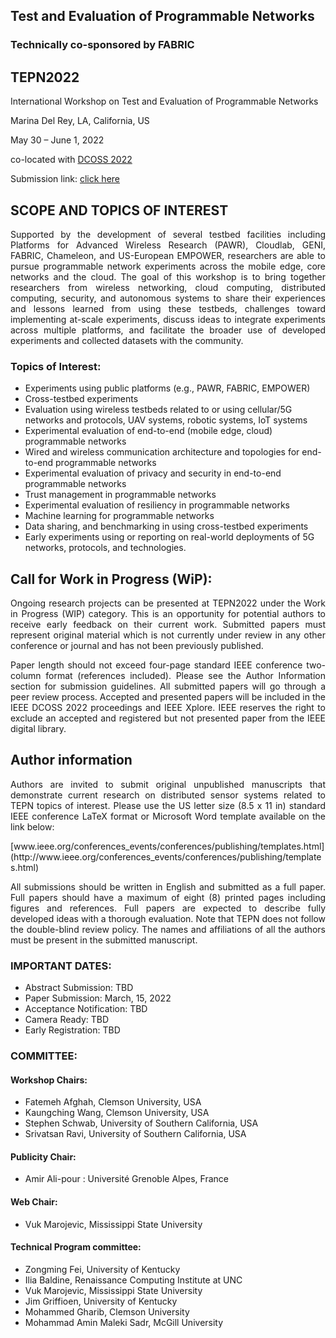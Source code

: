 ## Test and Evaluation of Programmable Networks
### Technically co-sponsored by FABRIC
## TEPN2022


International Workshop on
Test and Evaluation of Programmable Networks

Marina Del Rey, LA, California, US

May 30 – June 1, 2022

co-located with [DCOSS 2022](https://dcoss.org)

Submission link: [click here](https://tepn2022.github.io/)


## SCOPE AND  TOPICS  OF  INTEREST

<p align="justify">
Supported by the development of several testbed facilities including Platforms for Advanced Wireless Research (PAWR), Cloudlab, GENI, FABRIC, Chameleon, and US-European EMPOWER, researchers are able to pursue programmable network experiments across the mobile edge, core networks and the cloud.  The goal of this workshop is to bring together researchers from wireless networking, cloud computing, distributed computing, security, and autonomous systems to share their experiences and lessons learned from using these testbeds, challenges toward implementing at-scale experiments, discuss ideas to integrate experiments across multiple platforms, and facilitate the broader use of developed experiments and collected datasets with the community. 
</p>

### Topics of Interest:

  - Experiments using public platforms (e.g., PAWR, FABRIC, EMPOWER)
  - Cross-testbed experiments 
  - Evaluation using wireless testbeds related to or using cellular/5G networks and protocols, UAV systems, robotic systems, IoT systems
  - Experimental evaluation of end-to-end (mobile edge, cloud) programmable networks
  - Wired and wireless communication architecture and topologies for end-to-end programmable networks
  - Experimental evaluation of privacy and security in end-to-end programmable networks
  - Trust management in programmable networks
  - Experimental evaluation of resiliency in programmable networks
  - Machine learning for programmable networks
  - Data sharing, and benchmarking in using cross-testbed experiments
  - Early experiments using or reporting on real-world deployments of 5G networks, protocols, and technologies.

## Call for Work in Progress (WiP):

<p align="justify">
Ongoing research projects can be presented at TEPN2022 under the Work in Progress (WIP) category. This is an opportunity for potential authors to receive early feedback on their current work. Submitted papers must represent original material which is not currently under review in any other conference or journal and has not been previously published. 
</p>
<p align="justify">
Paper length should not exceed four-page standard IEEE conference two-column format (references included). Please see the Author Information section for submission guidelines. All submitted papers will go through a peer review process. Accepted and presented papers will be included in the IEEE DCOSS 2022 proceedings and IEEE Xplore. IEEE reserves the right to exclude an accepted and registered but not presented paper from the IEEE digital library.
</p>

## Author information

<p align="justify">
Authors are invited to submit original unpublished manuscripts that demonstrate current research on distributed sensor systems related to TEPN topics of interest. Please use the US letter size (8.5 x 11 in) standard IEEE conference LaTeX format or Microsoft Word template available on the link below:
</p>
[www.ieee.org/conferences_events/conferences/publishing/templates.html](http://www.ieee.org/conferences_events/conferences/publishing/templates.html)

<p align="justify">
All submissions should be written in English and submitted as a full paper. Full papers should have a maximum of eight (8) printed pages including figures and references. Full papers are expected to describe fully developed ideas with a thorough evaluation. Note that TEPN does not follow the double-blind review policy. The names and affiliations of all the authors must be present in the submitted manuscript.
</p>


### IMPORTANT DATES:
  - Abstract Submission: TBD
  - Paper Submission: March, 15, 2022
  - Acceptance Notification: TBD
  - Camera Ready: TBD
  - Early Registration: TBD

### COMMITTEE:
 
#### Workshop Chairs:
 
  - Fatemeh Afghah, Clemson University, USA
  - Kaungching Wang, Clemson University, USA
  - Stephen Schwab, University of Southern California, USA
  - Srivatsan Ravi, University of Southern California, USA


#### Publicity Chair:

  - Amir Ali-pour : Université Grenoble Alpes, France
 
#### Web Chair:

  - Vuk Marojevic, Mississippi State University

#### Technical Program committee:

  - Zongming Fei, University of Kentucky
  - Ilia Baldine, Renaissance Computing Institute at UNC
  - Vuk Marojevic, Mississippi State University
  - Jim Griffioen, University of Kentucky
  - Mohammed Gharib, Clemson University
  - Mohammad Amin Maleki Sadr, McGill University
